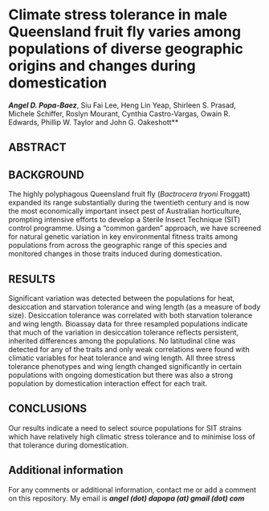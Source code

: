 # Climate stress tolerance in male Queensland fruit fly varies among populations of diverse geographic origins and changes during domestication

***Angel D. Popa-Baez***, Siu Fai Lee, Heng Lin Yeap, Shirleen S. Prasad, Michele Schiffer, Roslyn Mourant, Cynthia Castro-Vargas, Owain R. Edwards, Phillip W. Taylor and John G. Oakeshott**


## ABSTRACT

## BACKGROUND

The highly polyphagous Queensland fruit fly (*Bactrocera tryoni* Froggatt) expanded its range substantially during the twentieth century and is now the most economically important insect pest of Australian horticulture, prompting intensive efforts to develop a Sterile Insect Technique (SIT) control programme. Using a “common garden” approach, we have screened for natural genetic variation in key environmental fitness traits among populations from across the geographic range of this species and monitored changes in those traits induced during domestication.

## RESULTS

Significant variation was detected between the populations for heat, desiccation and starvation tolerance and wing length (as a measure of body size). Desiccation tolerance was correlated with both starvation tolerance and wing length. Bioassay data for three resampled populations indicate that much of the variation in desiccation tolerance reflects persistent, inherited differences among the populations. No latitudinal cline was detected for any of the traits and only weak correlations were found with climatic variables for heat tolerance and wing length. All three stress tolerance phenotypes and wing length changed significantly in certain populations with ongoing domestication but there was also a strong population by domestication interaction effect for each trait.

## CONCLUSIONS

Our results indicate a need to select source populations for SIT strains which have relatively high climatic stress tolerance and to minimise loss of that tolerance during domestication.


## Additional information

For any comments or additional information, contact me or add a comment on this repository. My email is ***angel (dot) dapopa (at) gmail (dot) com***
